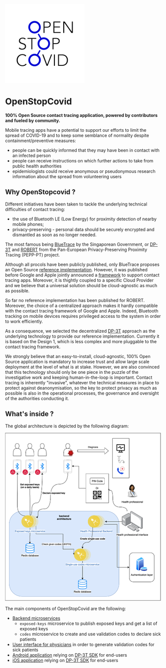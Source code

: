 ![OpenStopCovid](./logo.png)

# OpenStopCovid

**100% Open Source contact tracing application, powered by contributors and fueled by community.**

Mobile tracing apps have a potential to support our efforts to limit the spread of COVID-19 and to keep some semblance of normality despite containment/preventive measures:
* people can be quickly informed that they may have been in contact with an infected person
* people can receive instructions on which further actions to take from public health authorities
* epidemiologists could receive anonymous or pseudonymous research information about the spread from volunteering users

## Why OpenStopcovid ?

Different initiatives have been taken to tackle the underlying technical difficulties of contact tracing:
* the use of Bluetooth LE (Low Energy) for proximity detection of nearby mobile phones;
* privacy-preserving - personal data should be securely encrypted and dismantled as soon as no longer needed.

The most famous being [BlueTrace](https://bluetrace.io/) by the Singaporean Government, or [DP-3T](https://github.com/DP-3T/documents) and [ROBERT](https://github.com/ROBERT-proximity-tracing/documents) from the Pan-European Privacy-Preserving Proximity Tracing (PEPP-PT) project.

Although all procols have been publicly published, only BlueTrace proposes an Open Source [reference implementation](https://github.com/OpenTrace-community). However, it was published before Google and Apple jointly announced a [framework](https://www.apple.com/covid19/contacttracing) to support contact tracing apps. Moreover, it is thightly coupled to a specific Cloud Provider and we believe that a universal solution should be cloud-agnostic as much as possible.

So far no reference implementation has been published for ROBERT. Moreover, the choice of a centralized approach makes it hardly compatible with the contact tracing framework of Google and Apple. Indeed, Bluetooth tracking on mobile devices requires privileged access to the system in order to work efficiently.

As a consequence, we selected the decentralized [DP-3T](https://github.com/DP-3T/documents) approach as the underlying technology to provide our reference implementation. Currently it is based on the Design 1, which is less complex and more pluggable to the contact tracing framework.

We strongly believe that an easy-to-install, cloud-agnostic, 100% Open Source application is mandatory to increase trust and allow large scale deployment at the level of what is at stake. However, we are also convinced that this technology should only be one piece in the puzzle of the investigative work and keeping human-in-the-loop is important. Contact tracing is inherently "invasive", whatever the technical measures in place to protect against deanonymisation, so the key to protect privacy as much as possible is also in the operational processes, the governance and oversight of the authorities conducting it.

## What's inside ?

The global architecture is depicted by the following diagram:

![Architecture](./architecture.png)

The main components of OpenStopCovid are the following:
* [Backend microservices](https://github.com/OpenStopCovid/dp3t-ms)
  * `exposed-keys` microservice to publish exposed keys and get a list of exposed keys
  * `codes` microservice to create and use validation codes to declare sick patients
* [User interface for physicians](https://github.com/OpenStopCovid/health-authority-ui) in order to generate validation codes for sick patients
* [Android application]() relying on [DP-3T SDK](https://github.com/DP-3T/dp3t-sdk-android) for end-users
* [iOS application]() relying on [DP-3T SDK](https://github.com/DP-3T/dp3t-sdk-ios) for end-users
